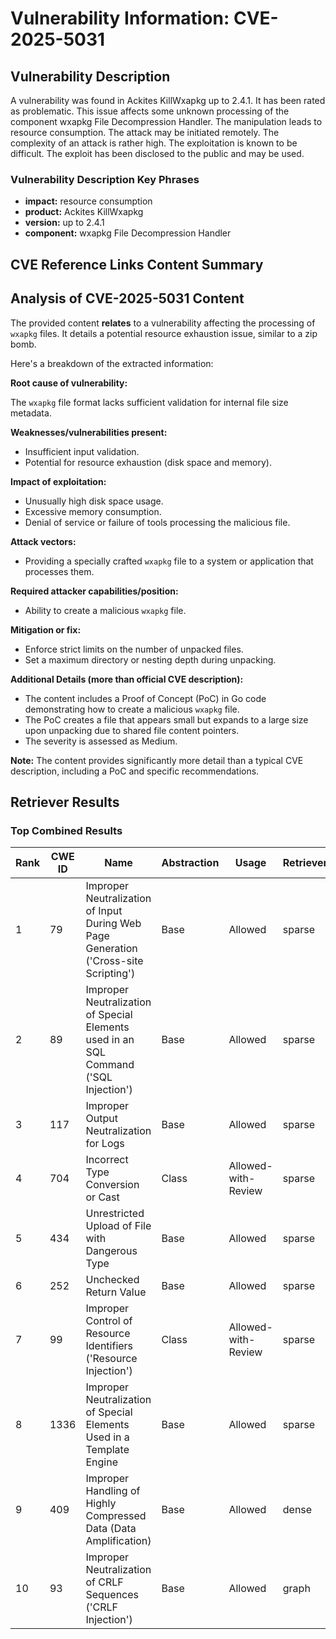 # Vulnerability Information: CVE-2025-5031

## Vulnerability Description
A vulnerability was found in Ackites KillWxapkg up to 2.4.1. It has been rated as problematic. This issue affects some unknown processing of the component wxapkg File Decompression Handler. The manipulation leads to resource consumption. The attack may be initiated remotely. The complexity of an attack is rather high. The exploitation is known to be difficult. The exploit has been disclosed to the public and may be used.

### Vulnerability Description Key Phrases
- **impact:** resource consumption
- **product:** Ackites KillWxapkg
- **version:** up to 2.4.1
- **component:** wxapkg File Decompression Handler

## CVE Reference Links Content Summary
## Analysis of CVE-2025-5031 Content

The provided content **relates** to a vulnerability affecting the processing of `wxapkg` files. It details a potential resource exhaustion issue, similar to a zip bomb.

Here's a breakdown of the extracted information:

**Root cause of vulnerability:**

The `wxapkg` file format lacks sufficient validation for internal file size metadata.

**Weaknesses/vulnerabilities present:**

*   Insufficient input validation.
*   Potential for resource exhaustion (disk space and memory).

**Impact of exploitation:**

*   Unusually high disk space usage.
*   Excessive memory consumption.
*   Denial of service or failure of tools processing the malicious file.

**Attack vectors:**

*   Providing a specially crafted `wxapkg` file to a system or application that processes them.

**Required attacker capabilities/position:**

*   Ability to create a malicious `wxapkg` file.

**Mitigation or fix:**

*   Enforce strict limits on the number of unpacked files.
*   Set a maximum directory or nesting depth during unpacking.

**Additional Details (more than official CVE description):**

*   The content includes a Proof of Concept (PoC) in Go code demonstrating how to create a malicious `wxapkg` file.
*   The PoC creates a file that appears small but expands to a large size upon unpacking due to shared file content pointers.
*   The severity is assessed as Medium.

**Note:** The content provides significantly more detail than a typical CVE description, including a PoC and specific recommendations.

## Retriever Results

### Top Combined Results

| Rank | CWE ID | Name | Abstraction | Usage  | Retrievers | Individual Scores |
|------|--------|------|-------------|-------|------------|-------------------|
| 1 | 79 | Improper Neutralization of Input During Web Page Generation ('Cross-site Scripting') | Base | Allowed | sparse | 0.168 |
| 2 | 89 | Improper Neutralization of Special Elements used in an SQL Command ('SQL Injection') | Base | Allowed | sparse | 0.162 |
| 3 | 117 | Improper Output Neutralization for Logs | Base | Allowed | sparse | 0.145 |
| 4 | 704 | Incorrect Type Conversion or Cast | Class | Allowed-with-Review | sparse | 0.142 |
| 5 | 434 | Unrestricted Upload of File with Dangerous Type | Base | Allowed | sparse | 0.138 |
| 6 | 252 | Unchecked Return Value | Base | Allowed | sparse | 0.136 |
| 7 | 99 | Improper Control of Resource Identifiers ('Resource Injection') | Class | Allowed-with-Review | sparse | 0.136 |
| 8 | 1336 | Improper Neutralization of Special Elements Used in a Template Engine | Base | Allowed | sparse | 0.133 |
| 9 | 409 | Improper Handling of Highly Compressed Data (Data Amplification) | Base | Allowed | dense | 0.572 |
| 10 | 93 | Improper Neutralization of CRLF Sequences ('CRLF Injection') | Base | Allowed | graph | 0.002 |


